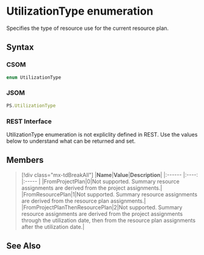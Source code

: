 [comment]: # (Name:UtilizationType)
[comment]: # (Name:Microsoft.Office.Project.Server.Library.ResourcePlan+UtilizationType)
[comment]: # (Type:Enum)
[comment]: # (Status:Verified)

# <a name="name"></a>UtilizationType enumeration

<a name="description"></a>Specifies the type of resource use for the current resource plan.

## <a name="syntax"></a>Syntax

### CSOM

```cs
enum UtilizationType 
```
### JSOM

```javascript
PS.UtilizationType
```
### REST Interface

UtilizationType enumeration is not expliclity defined in REST.  Use the values below to understand what can be returned and set.

## <a name="members"></a>Members

<a name="enumMembers"></a>
> [!div class="mx-tdBreakAll"]
|**Name**|**Value**|**Description**|
|:------ |:----: |:----- |
|<a name="FromProjectPlan"></a>FromProjectPlan|0|Not supported. Summary resource assignments are derived from the project assignments.|
|<a name="FromResourcePlan"></a>FromResourcePlan|1|Not supported. Summary resource assignments are derived from the resource plan assignments.|
|<a name="FromProjectPlanThenResourcePlan"></a>FromProjectPlanThenResourcePlan|2|Not supported. Summary resource assignments are derived from the project assignments through the utilization date, then from the resource plan assignments after the utilization date.|

## <a name="seeAlso"></a>See Also

